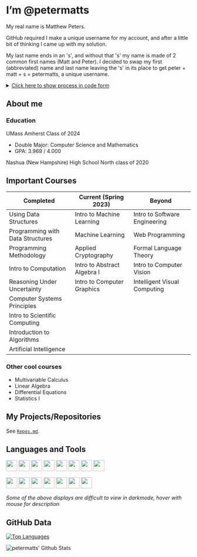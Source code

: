 # I’m @petermatts

My real name is Matthew Peters. 

GitHub required I make a unique username for my account, and after a little bit of thinking I came up with my solution.

My last name ends in an 's', and without that 's' my name is made of 2 common first names (Matt and Peter). I decided to swap my first (abbreviated) name and last name leaving the 's' in its place to get peter + matt + s = petermatts, a unique username. 

<details><summary markdown="span"><u>Click here to show process in code form</u></summary>

```Java
public static String username() {
    String myName = "Matthew Peters"; //my name
    myName = myName.toLowerCase(); //make lowercase

    //split into an array (first name at index 0, second name at index 1)
    String[] names = myName.split(" "); 

    //create var for first name, using substring to abreviate to an alternative form
    String firstname_short = names[0].substring(0, 4); //matt

    String lastname = names[1]; //create var for last name (peters)
    String s = "";

    //if lastname ends in "s": s="s" and trim off last 's' from lastname
    if(lastname.endsWith("s")) {
        s = "s";
        lastname = lastname.substring(0, lastname.length()-1); //peter
    }

    // my_github_username = "peter" + "matt" + "s"
    String my_github_username = lastname + firstname_short + s;
    return my_github_username; //petermatts
}
```
*example code for this process as a Java method*</details>

<!-- <details><summary markdown="span"><u>Click here to show process in code form</u></summary>

```Python
    name = "Matthew Peters"
    data = name.lower().split(" ")
    github_username = data[1][:-1] + data[0][:4] + data[1][-1:]
    print("Python:", github_username)
```
*example code for this process as a Java method*</details> -->

<!-- --- -->

## About me

### **Education**


UMass Amherst Class of 2024
- Double Major: Computer Science and Mathematics
- GPA: 3.969 / 4.000

Nashua (New Hampshire) High School North class of 2020
<!-- - Rank 12/425
- GPA: 4.84/5.40 -->

<!-- Separate tables by math vs cs classes? -->

## **Important Courses**
| Completed                        | Current (Spring 2023)                     | Beyond                                  |
| -------------------------------- | ----------------------------------------- | --------------------------------------- |
| Using Data Structures            | Intro to Machine Learning                 | Intro to Software Engineering           |
| Programming with Data Structures | Machine Learning                          | Web Programming                         |
| Programming Methodology          | Applied Cryptography                      | Formal Language Theory                  |
| Intro to Computation             | Intro to Abstract Algebra I               | Intro to Computer Vision                |
| Reasoning Under Uncertainty      | Intro to Computer Graphics                | Intelligent Visual Computing            |
| Computer Systems Principles      |                                           |                                         |
| Intro to Scientific Computing    |                                           |                                         |
| Introduction to Algorithms       |||
| Artificial Intelligence          |||

### **Other cool courses**
- Multivariable Calculus
- Linear Algebra
- Differential Equations
- Statistics I


## **My Projects/Repositories**

See [`Repos.md`](https://github.com/petermatts/petermatts/blob/main/Repos.md).


## **Languages and Tools**

[<img src="https://seeklogo.com/images/J/java-logo-7F8B35BAB3-seeklogo.com.png" height="30px" />](a "Java")
[<img src="https://www.vectorlogo.zone/logos/javascript/javascript-icon.svg" width="30px" />](a "Javascript")
[<img src="https://www.vectorlogo.zone/logos/python/python-icon.svg" width="30px" />](a "Python")
[<img src="https://upload.wikimedia.org/wikipedia/commons/thumb/1/18/C_Programming_Language.svg/695px-C_Programming_Language.svg.png" width="30px" />](a "C")
[<img src="https://upload.wikimedia.org/wikipedia/commons/thumb/1/18/ISO_C%2B%2B_Logo.svg/1822px-ISO_C%2B%2B_Logo.svg.png" width="30px" />](a "C++")
[<img src="https://www.vectorlogo.zone/logos/w3_html5/w3_html5-icon.svg" width="30px" />](a "HTML5")
[<img src="https://tecfa.unige.ch/perso/mafritz/teaching/slides/assets/images/css3-logo.svg" height="30px"/>](a "CSS3")
[<img src="https://upload.wikimedia.org/wikipedia/commons/thumb/9/92/LaTeX_logo.svg/1280px-LaTeX_logo.svg.png" height="30px"/>](a "LaTeX")

[<img src="https://upload.wikimedia.org/wikipedia/commons/thumb/9/9a/Visual_Studio_Code_1.35_icon.svg/1024px-Visual_Studio_Code_1.35_icon.svg.png" width="30px"/>](a "Visual Studio Code")
[<img src="https://www.vectorlogo.zone/logos/reactjs/reactjs-icon.svg" width="30px" />](a "React JS")
[<img src="https://raw.githubusercontent.com/kristerkari/react-native-svg-transformer/HEAD/images/react-native-logo.png" width="30px" />](a "React Native")
[<img src="https://www.vectorlogo.zone/logos/git-scm/git-scm-icon.svg" width="30px"/>](a "Git")
[<img src="https://upload.wikimedia.org/wikipedia/commons/9/91/Octicons-mark-github.svg" width="30"/>](a "GitHub")
[<img src="https://www.vectorlogo.zone/logos/firebase/firebase-icon.svg" width="30px">](a "Firebase")
[<img src="https://upload.wikimedia.org/wikipedia/commons/thumb/2/21/Matlab_Logo.png/667px-Matlab_Logo.png" width="30px">](a "MATLAB")

*Some of the above displays are difficult to view in darkmode, hover with mouse for description*


## GitHub Data

[![Top Languages](https://github-readme-stats-petermatts.vercel.app/api/top-langs/?username=petermatts&layout=compact&langs_count=10&hide_border=true&hide=Solidity,M,Makefile)](https://github.com/petermatts)

<img align="left" alt="petermatts' Github Stats" src="https://github-readme-stats-petermatts.vercel.app/api?username=petermatts&show_icons=true&hide_border=true&hide_rank=true">


<!-- Shows rank -->
<!-- <img align="left" alt="petermatts' Github Stats" src="https://github-readme-stats-petermatts.vercel.app/api?username=petermatts&show_icons=true&hide_border=true"> -->
